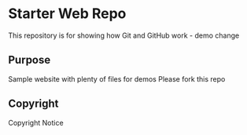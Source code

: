 # Starter Web Repo

This repository is for showing how Git and GitHub work - demo change

## Purpose

Sample website with plenty of files for demos
Please fork this repo

## Copyright

Copyright Notice